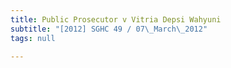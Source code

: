 ```yaml
---
title: Public Prosecutor v Vitria Depsi Wahyuni
subtitle: "[2012] SGHC 49 / 07\_March\_2012"
tags: null

---
```


